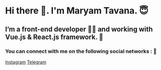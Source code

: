 # Hi there 👋. I'm Maryam Tavana. :innocent: 

## I’m a front-end developer :woman_technologist: and working with Vue.js & React.js framework.  :smiling_face_with_three_hearts:

### You can connect with me on the following social networks : :speech_balloon:


[Instagram](https://instagram.com/maryamtavana.__)
[Telegram](https://t.me/maryamtavana00)


